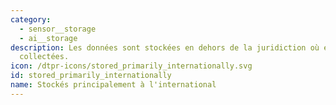 ```yaml
---
category:
  - sensor__storage
  - ai__storage
description: Les données sont stockées en dehors de la juridiction où elles ont été
  collectées.
icon: /dtpr-icons/stored_primarily_internationally.svg
id: stored_primarily_internationally
name: Stockés principalement à l'international
---
```

